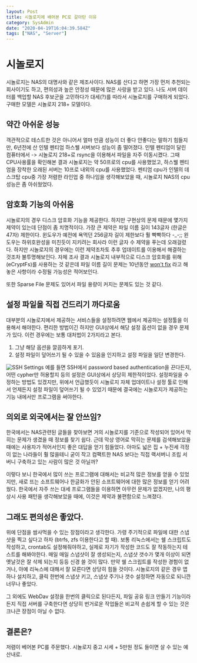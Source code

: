 ```yaml
---
layout: Post
title: 시놀로지에 배어본 PC로 갈아탄 이유
category: SysAdmin
date: "2020-04-19T16:04:39.584Z"
tags: ["NAS", "Server"]
---
```

# 시놀로지
시놀로지는 NAS의 대명사와 같은 제조사이다. NAS를 산다고 하면 가장 먼저 추천되는 
회사이기도 하고, 편의성과 높은 안정성 때문에 많은 사랑을 받고 있다. 
나도 서버 데이터를 백업할 NAS 후보군을 고민하다가 대세(?)를 따라서 시놀로지를 
구매하게 되었다. 구매한 모델은 시놀로지 218+ 모델이다. 

## 약간 아쉬운 성능
객관적으로 테스트한 것은 아니어서 얼마 만큼 성능이 더 좋다 안좋다는 말하기 힘들지만, 6년전에 산 인텔 펜티엄 하스웰 서버보다 성능이 좀 떨어졌다. 
인텔 펜티엄이 달린 컴퓨터에서 -> 시놀로지 218+로 rsync을 이용해서 파일을 자주 이동시켰다. 
그때 CPU사용률을 확인해본 결과 시놀로지는 약 50프로의 cpu를 사용했었고, 하스웰 펜티엄을 장착한 오래된 서버는 10프로 내외의 cpu를 사용했었다.
펜티엄 cpu가 인텔의 데스크탑 cpu중 가장 저렴한 라인업 중 하나임을 생각해보았을 때,
시놀로지 NAS의 cpu성능은 좀 아쉬웠었다. 

## 암호화 기능의 아쉬움
시놀로지의 경우 디스크 암호화 기능을 제공한다. 
하지만 구현상의 문제 때문에 몇가지 제약이 있는데 단점이 좀 치명적이다.
가장 큰 제약은 파일 이름 길이 143글자 (한글은 47자) 제한이다.
윈도우가 예전에 욕먹던 256글자 길이 제한보다 훨 빡빡하다 -_-;;
윈도우는 하위호완성을 미친듯이 지키려는 회사라 이런 글자 수 제약을
푸는데 오래걸렸다. 하지만 시놀로지의 경우에는 이런 제약조차토 추후 
업데이트를 이용해서 해결하는 것조차 불투명해보인다. 자체 조사 결과
시놀로지 내부적으로 디스크 암호화를 위해 (eCryptFs)를 사용하는 것 같은데 
파일 이름 길이 문제는 10년동안 
[won't fix](https://bugs.launchpad.net/ecryptfs/+bug/344878) 
라고 해놓은 사항이라 수정될 가능성은 적어보인다.

또한 Sparse File 문제도 있어서 파일 용량이 커지는 문제도 있는 것 같다.

## 설정 파일을 직접 건드리기 까다로움 
대부분의 시놀로지에서 제공하는 서비스들을 설정하려면
웹에서 제공하는 설정툴을 이용해서 해야한다. 편리한 방법이긴
하지만 GUI상에서 해당 설정 옵션이 없을 경우 문제가 있다.
이런 경우에는 보통 대처법이 2가지라고 본다.
1. 그냥 해당 옵션을 깔끔하게 포기.
2. 설정 파일이 덮어쓰기 될 수 있을 수 있음을 인지하고 
설정 파일을 일단 변경한다. 

![SSH Settings](~@assets/img/synology/ssh.png)
예를 들면 SSH에서 password based authentication을 끈다든지, 어떤 cypher만 허용할지 등의 설정은 GUI상에서 상당히 제한적이었다. 설정파일을 수정하는 방법도 있겠지만, 위에서 언급했듯이 시놀로지 자체 업데이트나 설정 툴로 인해서 언제든지 설정 파일이 덮어쓰기 될 수 있었기 때문에 결국에는 시놀로지가 제공하는 기능 내에서만 프로그램을 써야한다.

## 의외로 외국에서는 잘 안쓰임?
한국에서는 NAS관련된 글들을 찾아보면 거의 시놀로지를 기준으로 작성되어 있어서 막히는 문제가 생겼을 때 정보를 찾기 쉽다. 근데 막상 영어로 막히는 문제를 검색해보았을 때에는 사용자가 적어서인지 좋은 대답을 얻기 힘들었다. 
아마도 넓은 집 + 누진세 걱정이 없는 나라들이 훨 많을테니 굳이 
작고 컴팩트한 NAS 보다는 직접 랙서버니 조립 서버니 구축하고 있는 사람이
많은 것 아닐까? 

이렇다 보니 한국에서 많이 쓰는 프로그램에 대해서는 비교적 많은 정보를 얻을 수 있었지만, 새로 뜨는 소프트웨어나 한글화가 안된 소프트웨어에 대한 많은 정보를 얻기 어려웠다. 한국에서 자주 쓰는 대세 프로그램들을 이용하면 아무런 문제가 없겠지만, 
나의 평상시 사용 패턴을 생각해보았을 때에, 이것은 제약과 불편함으로 느껴졌다. 

## 그래도 편의성은 좋았다.
위에 단점을 쌈사먹을 수 있는 장점이라고 생각한다. 가령 주기적으로 파일에 대한 스냅샷을 찍고 싶다고 하자 (btrfs, zfs 이용한다고 할 때). 보통 리눅스에서는 쉘 스크립트도 작성하고, crontab도 설정해줘야하고, 실제로 자기가 작성한
코드도 잘 작동하는지 테스트를 해봐야한다. 매일 매일 스냅샷이 잘 생성되는지, 스냅샷 갯수가 몇개 이상이 되면 옛날것은 잘 삭제 되는지 등등 신경 쓸 것이 많다. 만약 쉘 스크립트를 작성한 경험이 없거나, 아예 리눅스에 대해서 잘 모른다면 상당히 힘들 것이다. 시놀로지의 같은 경우 앱 하나 설치하고, 클릭 한번에 스냅샷 키고, 스냅샷 주기나 갯수 설정하면 자동으로 되니깐 너무나 좋았다. 

그 외에도 WebDav 설정을 한번의 클릭으로 된다든지, 파일 공유 링크 만들기 기능이라든지 직접 서버를 구축한다면 상당히 번거로운 작업들은 비교적 손쉽게 할 수 있는 것은 크나큰 장점이 아닐 수 없다.

## 결론은?
저렴이 베어본 PC를 주문했다. 시놀로지 중고 시세 + 5만원 정도 들이면 살 수 있는 예산내로. 
